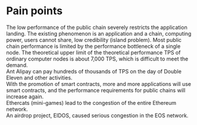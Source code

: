 # Pain points

The low performance of the public chain severely restricts the application landing. The existing phenomenon is an application and a chain, computing power, users cannot share, low credibility (island problem). Most public chain performance is limited by the performance bottleneck of a single node. The theoretical upper limit of the theoretical performance TPS of ordinary computer nodes is about 7,000 TPS, which is difficult to meet the demand.  
Ant Alipay can pay hundreds of thousands of TPS on the day of Double Eleven and other activities.  
With the promotion of smart contracts, more and more applications will use smart contracts, and the performance requirements for public chains will increase again.  
Ethercats (mini-games) lead to the congestion of the entire Ethereum network.  
An airdrop project, EIDOS, caused serious congestion in the EOS network.  
